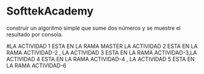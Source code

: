 # SofttekAcademy
 construir un algoritmo simple que sume dos números y se muestre el resultado por consola.

#LA ACTIVIDAD 1 ESTA EN LA RAMA MASTER
LA ACTIVIDAD 2 ESTA EN LA RAMA ACTIVIDAD-2 , LA ACTIVIDAD 3 ESTA EN LA RAMA ACTIVIDAD-3,LA ACTIVIDAD 4 ESTA EN LA RAMA ACTIVIDAD-4 , LA ACTIVIDAD 5 ESTA EN LA RAMA ACTIVIDAD-6 
